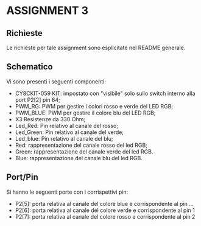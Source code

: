 # ASSIGNMENT 3
## Richieste
Le richieste per tale assignment sono esplicitate nel README generale.


## Schematico
Vi sono presenti i seguenti componenti:
- CY8CKIT-059 KIT: impostato con "visibile" solo sullo switch interno alla port P2[2] pin 64;
- PWM_RG: PWM per gestire i colori rosso e verde del LED RGB;
- PWM_BLUE: PWM per gestire il colore blu del LED RGB;
- X3 Resistenze da 330 Ohm;
- Led_Red: Pin relativo al canale del rosso;
- Led_Green: Pin relativo al canale del verde;
- Led_blue: Pin relativo al canale del blu;
- Red: rappresentazione del canale rosso del led RGB;
- Green: rappresentazione del canale verde del led RGB.
- Blue: rappresentazione del canale blu del led RGB.

## Port/Pin
Si hanno le seguenti porte con i corrispettivi pin:
- P2[5]: porta relativa al canale del colore blue e corrispondente al pin ...
- P2[6]: porta relativa al canale del colore verde e corrispondente al pin 1
- P2[7]: porta relativa al canale del colore rosso e corrispondente al pin 2

